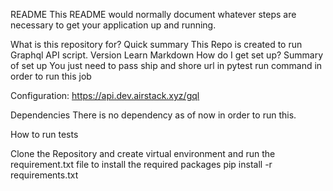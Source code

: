 README
This README would normally document whatever steps are necessary to get your application up and running.

What is this repository for?
Quick summary This Repo is created to run Graphql API script.
Version
Learn Markdown
How do I get set up?
Summary of set up You just need to pass ship and shore url in pytest run command in order to run this job

Configuration: https://api.dev.airstack.xyz/gql

Dependencies There is no dependency as of now in order to run this.


How to run tests


Clone the Repository and create virtual environment and run the requirement.txt file to install the required packages 
pip install -r requirements.txt

